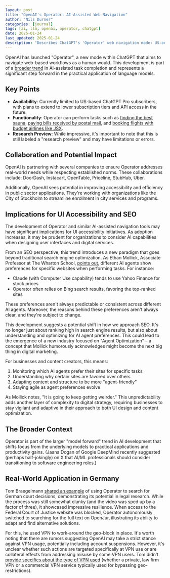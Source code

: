 ```yaml
---
layout: post
title: "OpenAI's Operator: AI-Assisted Web Navigation"
author: "Nils Durner"
categories: [journal]
tags: [ai, llm, openai, operator, chatgpt]
date: 2025-01-24
last_updated: 2025-01-24
description: "Describes ChatGPT's 'Operator' web navigation mode: US-only Pro preview, partner integrations (DoorDash, Bank etc.), AI-friendly UI/SEO implications, and a German court research example."
---
```


OpenAI has launched "Operator", a new mode within ChatGPT that aims to navigate web-based workflows as a human would. This development is part of a [broader trend](uiagent) in AI-assisted task completion and represents a significant step forward in the practical application of language models.

## Key Points

- **Availability**: Currently limited to US-based ChatGPT Pro subscribers, with plans to extend to lower subscription tiers and API access in the future.
- **Functionality**: Operator can perform tasks such as [finding the best sauna](https://x.com/npew/status/1882497318555115595), [paying bills received by postal mail](https://x.com/omooretweets/status/1882576879246569789), and [booking flights with budget airlines like JSX](https://x.com/garrytan/status/1882576335685681254).
- **Research Preview**: While impressive, it's important to note that this is still labeled a "research preview" and may have limitations or errors.

## Collaboration and Potential Impact

OpenAI is partnering with several companies to ensure Operator addresses real-world needs while respecting established norms. These collaborations include: DoorDash, Instacart, OpenTable, Priceline, StubHub, Uber.

Additionally, OpenAI sees potential in improving accessibility and efficiency in public sector applications. They're working with organizations like the City of Stockholm to streamline enrollment in city services and programs.

## Implications for UI Accessibility and SEO

The development of Operator and similar AI-assisted navigation tools may have significant implications for UI accessibility initiatives. As adoption increases, it may be prudent for organizations to consider AI capabilities when designing user interfaces and digital services.

From an SEO perspective, this trend introduces a new paradigm that goes beyond traditional search engine optimization. As Ethan Mollick, Associate Professor at The Wharton School, [points out](https://www.linkedin.com/search/results/content/?fromMember=%5B%22ACoAAAAGUakBGLMO02LmS5BwXexrsKODQQpx2qI%22%5D&heroEntityKey=urn%3Ali%3Afsd_profile%3AACoAAAAGUakBGLMO02LmS5BwXexrsKODQQpx2qI&keywords=ethan%20mollick&origin=CLUSTER_EXPANSION&position=0&searchId=dba2d63a-09c2-4a50-af8f-7590a30fb31d&sid=6P7&sortBy=%22date_posted%22), different AI agents show preferences for specific websites when performing tasks. For instance:

- Claude (with Computer Use capability) tends to use Yahoo Finance for stock prices
- Operator often relies on Bing search results, favoring the top-ranked sites

These preferences aren't always predictable or consistent across different AI agents. Moreover, the reasons behind these preferences aren't always clear, and they're subject to change.

This development suggests a potential shift in how we approach SEO. It's no longer just about ranking high in search engine results, but also about understanding and optimizing for AI agent preferences. This could lead to the emergence of a new industry focused on "Agent Optimization" – a concept that Mollick humorously acknowledges might become the next big thing in digital marketing.

For businesses and content creators, this means:

1. Monitoring which AI agents prefer their sites for specific tasks
2. Understanding why certain sites are favored over others
3. Adapting content and structure to be more "agent-friendly"
4. Staying agile as agent preferences evolve

As Mollick notes, "It is going to keep getting weirder." This unpredictability adds another layer of complexity to digital strategy, requiring businesses to stay vigilant and adaptive in their approach to both UI design and content optimization.

## The Broader Context

Operator is part of the larger "model forward" trend in AI development that shifts focus from the underlying models to practical applications and productivity gains. (Jaana Dogan of Google DeepMind recently suggested (perhaps half-jokingly) on X that AI/ML professionals should consider transitioning to software engineering roles.)

## Real-World Application in Germany

Tom Braegelmann [shared an example](https://lnkd.in/eWCTuRiN) of using Operator to search for German court decisions, demonstrating its potential in legal research. While the process was still somewhat clunky (and the video was sped up by a factor of three), it showcased impressive resilience. When access to the Federal Court of Justice website was blocked, Operator autonomously switched to searching for the full text on OpenJur, illustrating its ability to adapt and find alternative solutions.

For this, he used VPN to work-around the geo-block in place. It's worth noting that there are rumors suggesting OpenAI may take a strict stance against VPN usage, potentially including account suspensions. However, it's unclear whether such actions are targeted specifically at VPN use or are collateral effects from addressing misuse by some VPN users. Tom didn't [provide specifics about the type of VPN used](https://www.linkedin.com/posts/braegel_teamdatenschutz-operator-ugcPost-7288515959017881600-hcEC?utm_source=share&utm_medium=member_desktop) (whether a private, law firm VPN or a commercial VPN service typically used for bypassing geo-restrictions).
